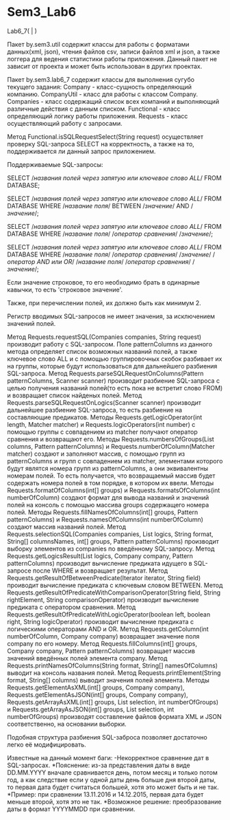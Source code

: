 # Sem3_Lab6
Lab6_7( | )

Пакет by.sem3.util содержит классы для работы с форматами данных(xml, json), чтения файлов csv, записи файлов xml и json, а также логгера для ведения статистики работы приложения. Данный пакет не зависит от проекта и может быть использован в других проектах.

Пакет by.sem3.lab6_7 содержит классы для выполнения сугубо текущего задания:
Company - класс-сущность определяющий компанию.
CompanyUtil - класс для работы с классом Company.
Companies - класс содержащий список всех компаний и выполняющий различные действия с данным списком.
Functional - класс определяющий логику работы приложения.
Requests - класс осуществляющий работу с запросами.

Метод Functional.isSQLRequestSelect(String request) осуществляет проверку SQL-запроса SELECT на корректность, а также на то, поддерживается ли данный запрос приложением.

Поддерживаемые SQL-запросы:

SELECT /*названия полей через запятую или ключевое слово ALL*/ FROM DATABASE;

SELECT /*названия полей через запятую или ключевое слово ALL*/ FROM DATABASE WHERE /*название поля*/ BETWEEN /*значение*/ AND /*значение*/;

SELECT /*названия полей через запятую или ключевое слово ALL*/ FROM DATABASE WHERE /*название поля*/ /*оператор сравнения*/ /*значение*/;

SELECT /*названия полей через запятую или ключевое слово ALL*/ FROM DATABASE WHERE /*название поля*/ /*оператор сравнения*/ /*значение*/ /*оператор AND или OR*/ /*название поля*/ /*оператор сравнения*/ /*значение*/;

Если значение строковое, то его необходимо брать в одинарные кавычки, то есть 'строковое значение'.

Также, при перечислении полей, их должно быть как минимум 2.

Регистр вводимых SQL-запросов не имеет значения, за исключением значений полей.

Метод Requests.requestSQL(Companies companies, String request) производит работу с SQL-запросом. Поле patternColumns из данного метода определяет список возможных названий полей, а также ключевое слово ALL и с помощью группировочных скобок разбивает их на группы, которые будут использоваться для дальнейшего разбиения SQL-запроса.
Метод Requests.parseSQLRequestOnColumns(Pattern patternColumns, Scanner scanner) производит разбиение SQL-запроса с целью получения названий полей(то есть пока не встретит слово FROM) и возвращает список найденых полей.
Метод Requests.parseSQLRequestOnLogics(Scanner scanner) производит дальнейшее разбиение SQL-запроса, то есть разбиение на составляющие предикатов.
Методы Requests.getLogicOperator(int length, Matcher matcher) и Requests.logicOperators(int number) с помощью группы с совпадением из matcher получают оператор сравнения и возвращают его.
Методы Requests.numbersOfGroups(List<String> columns, Pattern patternColumns) и Requests.numberOfColumn(Matcher matcher) создают и заполняют массив, с помощью групп из patternColumns и групп с совпадением из matcher, элементами которого будут являтся номера групп из patternColumns, а они эквивалентны номерам полей. То есть получается, что возвращаемый массив будет содержать номера полей в том порядке, в котором их ввели.
Методы Requests.formatOfColumns(int[] groups) и Requests.formatsOfColumns(int numberOfColumn) создают формат для вывода названий и значений полей на консоль с помощью массива groups содержащего номера полей.
Методы Requests.fillNamesOfColumns(int[] groups, Pattern patternColumns) и Requests.namesOfColumns(int numberOfColumn) создают массив названий полей.
Метод Requests.selectionSQL(Companies companies, List<String> logics, String format, String[] columnsNames, int[] groups, Pattern patternColumns) производит выборку элементов из companies по введённому SQL-запросу.
Метод Requests.getLogicsResult(List<String> logics, Company company, Pattern patternColumns) производит вычисление предиката идущего в SQL-запросе после WHERE и возвращает результат.
Метод Requests.getResultOfBetweenPredicate(Iterator<String> iterator, String field) проиводит вычисление предиката с ключевым словом BETWEEN.
Метод Requests.getResultOfPredicateWithComparisonOperator(String field, String rightElement, String comparisonOperator) производит вычисление предиката с оператором сравнения.
Метод Requests.getResultOfPredicateWithLogicOperator(boolean left, boolean right, String logicOperator) производит вычисление предиката с логическими операторами AND и OR.
Метод Requests.getColumn(int numberOfColumn, Company company) возвращает значение поля company по его номеру.
Метод Requests.fillColumns(int[] groups, Company company, Pattern patternColumns) возвращает массив значений введённых полей элемента company.
Метод Requests.printNamesOfColumns(String format, String[] namesOfColumns) выводит на консоль названия полей.
Метод Requests.printElement(String format, String[] columns) выводит значения полей элемента.
Методы Requests.getElementAsXML(int[] groups, Company company), Requests.getElementAsJSON(int[] groups, Company company), 
Requests.getArrayAsXML(int[] groups, List<Company> selection, int numberOfGroups) и Requests.getArrayAsJSON(int[] groups, List<Company> selection, int numberOfGroups) производят составление файлов формата XML и JSON соответственно, на основании выборки.

Подобная структура разбиения SQL-заброса позволяет достаточно легко её модифицировать.

Известные на данный момент баги:
-Некорректное сравнение дат в SQL-запросах.
 *Пояснение: из-за представления даты в виде DD.MM.YYYY вначале сравнивается день, потом месяц и только потом год, а как следствие если у одной даты день больше дня второй даты, то первая дата будет считаться большей, хотя это может быть и не так.
 *Пример: при сравнении 13.11.2016 и 14.12.2015, первая дата будет меньше второй, хотя это не так.
 *Возможное решение: преобразование даты в формат YYYYMMDD при сравнении.
